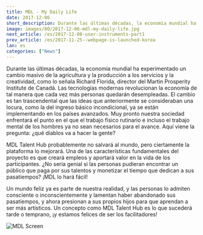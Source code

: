```yaml
---
title: MDL - My Daily Life
date: 2017-12-06
short_description: Durante las últimas décadas, la economía mundial ha experimentado un cambio masivo de la agricultura y la producción a los servicios 
image: images/80/2017-12-06-mdl-my-daily-life.jpg
next_article: /es/2017-12-08-user-instruments-part1
prev_article: /es/2017-11-25--webpage-is-launched-korea
lan: es
categories: ["News"]
---
```


Durante las últimas décadas, la economía mundial ha experimentado un cambio masivo de la agricultura y la producción a los servicios y la creatividad, como lo señala Richard Florida, director del Martin Prosperity Institute de Canadá. Las tecnologías modernas revolucionan la economía de tal manera que cada vez más personas quedarán desempleadas. El cambio es tan trascendental que las ideas que anteriormente se consideraban una locura, como la del ingreso básico incondicional, ya se están implementando en los países avanzados. Muy pronto nuestra sociedad enfrentará el punto en el que el trabajo físico rutinario e incluso el trabajo mental de los hombres ya no sean necesarios para el avance. Aquí viene la pregunta: ¿qué diablos va a hacer la gente?

MDL Talent Hub probablemente no salvará al mundo, pero ciertamente la plataforma lo mejorará. Una de las características fundamentales del proyecto es que creará empleos y aportará valor en la vida de los participantes. ¿No sería genial si las personas pudieran encontrar un público que paga por sus talentos y monetizar el tiempo que dedican a sus pasatiempos? ¡MDL lo hará fácil!

Un mundo feliz ya es parte de nuestra realidad, y las personas lo admiten consciente o inconscientemente y lamentan haber abandonado sus pasatiempos, y ahora presionan a sus propios hijos para que aprendan a ser más artísticos. Un concepto como MDL Talent Hub es lo que sucederá tarde o temprano, ¡y estamos felices de ser los facilitadores!

![MDL Screen](https://gateway.ipfs.io/ipfs/QmPhFwfWod9qpuriJL8LKfiKL8wc8FJU1VTT1QBacFfrFf/MDL%20Screen2.jpg)
